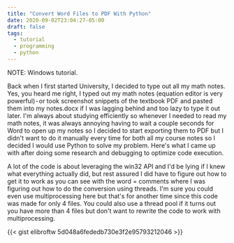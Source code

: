 ```yaml
---
title: "Convert Word Files to PDF With Python"
date: 2020-09-02T23:04:27-05:00
draft: false
tags:
  - tutorial
  - programming
  - python
---
```


NOTE: Windows tutorial.

Back when I first started University, I decided to type out all my math notes. Yes, you heard me right, I typed out my math notes (equation editor is very powerful) - or took screenshot snippets of the textbook PDF and pasted them into my notes.docx if I was lagging behind and too lazy to type it out later. I'm always about studying efficiently so whenever I needed to read my math notes, it was always annoying having to wait a couple seconds for Word to open up my notes so I decided to start exporting them to PDF but I didn't want to do it manually every time for both all my course notes so I decided I would use Python to solve my problem. Here's what I came up with after doing some research and debugging to optimize code execution.

A lot of the code is about leveraging the win32 API and I'd be lying if I knew what everything actually did, but rest assured I did have to figure out how to get it to work as you can see with the word = comments where I was figuring out how to do the conversion using threads. I'm sure you could even use multiprocessing here but that's for another time since this code was made for only 4 files. You could also use a thread pool if it turns out you have more than 4 files but don't want to rewrite the code to work with multiprocessing.

{{< gist elibroftw 5d048a6fededb730e3f2e95793212046 >}}
